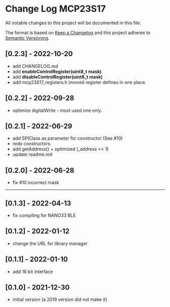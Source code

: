 # Change Log MCP23S17

All notable changes to this project will be documented in this file.

The format is based on [Keep a Changelog](http://keepachangelog.com/)
and this project adheres to [Semantic Versioning](http://semver.org/).


## [0.2.3] - 2022-10-20
- add CHANGELOG.md
- add **enableControlRegister(uint8_t mask)**
- add **disableControlRegister(uint8_t mask)**
- add mcp23S17_registers.h  )moved register defines in one place.

## [0.2.2] - 2022-09-28
- optimize digitalWrite - most used one only.

## [0.2.1] - 2022-06-29
- add SPIClass as parameter for constructor (See #10)
- redo constructors.
- add getAddress() + optimized (_address << 1)
- update readme.md

## [0.2.0] - 2022-06-28  
- fix #10 incorrect mask

----

## [0.1.3] - 2022-04-13  
- fix compiling for NANO33 BLE

## [0.1.2] - 2022-01-12  
- change the URL for library manager

## [0.1.1] - 2022-01-10  
- add 16 bit interface

## [0.1.0] - 2021-12-30  
- initial version (a 2019 version did not make it)



